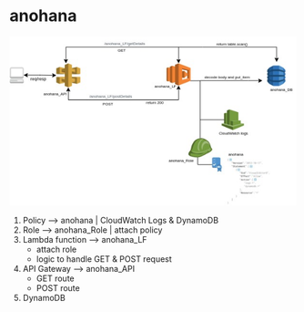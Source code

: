 # anohana

![alt text](https://github.com/subramani-tejas/aws/blob/main/com/codewithtejas/anohana/anohana.jpg?raw=true)

1. Policy --> anohana | CloudWatch Logs & DynamoDB
2. Role --> anohana_Role | attach policy
3. Lambda function --> anohana_LF
   - attach role
   - logic to handle GET & POST request
4. API Gateway --> anohana_API
   - GET route
   - POST route
5. DynamoDB
